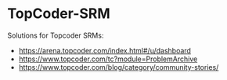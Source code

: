 # TopCoder-SRM

Solutions for Topcoder SRMs: 

- https://arena.topcoder.com/index.html#/u/dashboard
- https://www.topcoder.com/tc?module=ProblemArchive
- https://www.topcoder.com/blog/category/community-stories/
